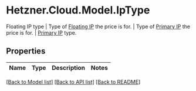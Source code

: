 # Hetzner.Cloud.Model.IpType
Floating IP type | Type of [Floating IP](#floating-ips) the price is for. | Type of [Primary IP](#primary-ips) the price is for. | [Primary IP](#primary-ips) type.

## Properties

Name | Type | Description | Notes
------------ | ------------- | ------------- | -------------

[[Back to Model list]](../../README.md#documentation-for-models) [[Back to API list]](../../README.md#documentation-for-api-endpoints) [[Back to README]](../../README.md)

